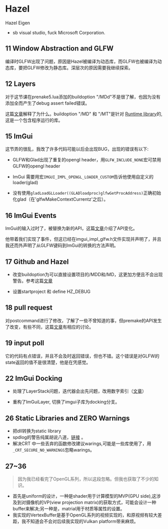 # Hazel
Hazel Eigen

- sb visual studio, fuck Microsoft Corporation. 

## 11 Window Abstraction and GLFW

编译时GLFW出现了问题，原因是Hazel被编译为动态库，而GLFW也被编译为动态库，要把GLFW修改为静态库。深层次的原因需要我继续探索。

## 12 Layers

对于这节课在prenake5.lua添加的buildoption "/MDd"不是很了解，也因为没有添加全而产生了debug assert failed错误。

这篇[文章](https://www.programmersought.com/article/14857274108/)解释了为什么。buildoption "/MD" 和 "/MT"是针对 [Runtime library](https://cppscripts.com/cpp-runtime-library)的,这是一个包含程序运行的库。

## 15 ImGui

这节弄的很乱，我改了许多代码可能以后会出现BUG，出现的错误有以下:

- GLFW和Glad出现了重复的opengl header，用`GLFW_INCLUDE_NONE`宏可禁用GLFW的opengl header

- ImGui 需要用宏`IMGUI_IMPL_OPENGL_LOADER_CUSTOM`告诉他使用自定义的loader(glad)

- 没有使用`gladLoadGLLoader((GLADloadproc)glfwGetProcAddress)`正确初始化glad（在'glfwMakeContextCurrentz'之后）。

## 16 ImGui Events

ImGui的输入过时了，被替换为新的API，这篇[文章](https://github.com/ocornut/imgui/issues/4921)介绍了API变化。

他带着我们实现了事件，但这已经在imgui_impl_glfw.h文件实现并声明了，并且我还而外声明了从GLFW键码到ImGui的转换的方法声明。

## 17 Github and Hazel

- 改变buildoption为可以直接设置项目的/MDD和/MD，这更加方便且不会出现警告。参考这篇[文章](https://github.com/TheCherno/Hazel/issues/15)

- 设置startproject 和 define HZ_DEBUG

## 18 pull request

对postcommand进行了修改，了解了一些不曾知道的事，但premake的API发生了改变，有些不同，这篇[文章](https://github.com/TheCherno/Hazel/issues/9)有相应的讨论。

## 19 input poll

它的代码有点错误，并且不会及时返回错误，但也不错。这个错误是对GLFW的state返回的值不是很清楚，他是在凭感觉。

## 22 ImGui Docking

- 处理了LayerStack问题，迭代器会出先问题，改用数字索引（[文章](https://github.com/TheCherno/Hazel/issues/34)）

- 重构了ImGuiLayer, 切换了imgui子库为docking分支。

## 26 Static Libraries and ZERO Warnings

- 把dll转换为static library
- spdlog的警告纯属胡说八道，[链接](https://github.com/fmtlib/fmt/issues/1131) 。
- 解决CRT 中一些丢弃的函数修改建议warings,可能是一些库使用了，用`_CRT_SECURE_NO_WARNINGS`忽略warings。

## 27~36
>因为我已经看完了OpenGL系列，所以这段忽略。但我也获取了不少的知识。

- 首先是uniform的设计，一种是shader用于计算模型的MVP(GPU side),这涉及到对摄像机的VP(view projection matrix)的获取方式，可能会设计一种buffer来解决;另一种是，matrial用于材质等属性的设置。
- 我实现的VertexBuffer是基于OpenGL系列的视频实现的，和原视频有较大差距，我不知道会不会对后续我实现的Vulkan platform带来麻烦。